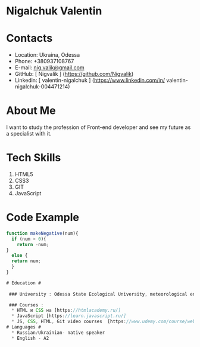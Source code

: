# Nigalchuk Valentin #

# Contacts #

 * Location: Ukraina, Odessa
 * Phone: +380937108767
 * E-mail: nig.valik@gmail.com
 * GitHub: [ Nigvalik ] (https://github.com/Nigvalik)
 * Linkedin: [ valentin-nigalchuk ] (https://www.linkedin.com/in/   valentin-nigalchuk-004471214)

# About Me #

 I want to study the profession of Front-end developer and see my future as a specialist with it.

# Tech Skills #

 1. HTML5
 2. CSS3
 3. GIT
 4. JavaScript

# Code Example #
```js script 
function makeNegative(num){
  if (num > 0){
    return -num;
} 
  else {
  return num;
  }
}

# Education #
 
 ### University : Odessa State Ecological University, meteorological engineer

 ### Courses : 
  * HTML и CSS на [https://htmlacademy.ru/]
  * JavaScript [https://learn.javascript.ru/]
  * JS, CSS, HTML, Git video courses  [https://www.udemy.com/course/webdeveloper/]
# Languages #
  * Russian/Ukrainian- native speaker
  * English - A2
